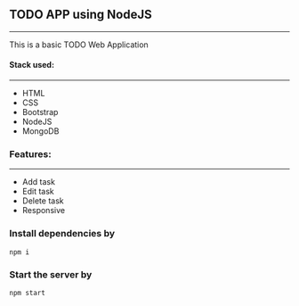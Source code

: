 ## TODO APP using NodeJS
---

This is a basic TODO Web Application

#### Stack used:
***
- HTML
- CSS
- Bootstrap
- NodeJS
- MongoDB

### Features:
***
- Add task
- Edit task
- Delete task
- Responsive

### Install dependencies by

```
npm i
```

### Start the server by

```
npm start
```
